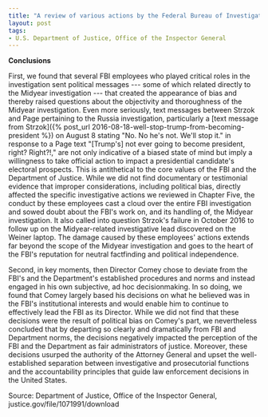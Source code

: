 ```yaml
---
title: "A review of various actions by the Federal Bureau of Investigation and Department of Justice in advance of the 2016 election"
layout: post
tags:
- U.S. Department of Justice, Office of the Inspector General
---
```


**Conclusions**

First, we found that several FBI employees who played critical roles in the investigation sent political messages --- some of which related directly to the Midyear investigation --- that created the appearance of bias and thereby raised questions about the objectivity and thoroughness of the Midyear investigation. Even more seriously, text messages between Strzok and Page pertaining to the Russia investigation, particularly a [text message from Strzok]({% post_url 2016-08-18-well-stop-trump-from-becoming-president %}) on August 8 stating "No. No he's not. We'll stop it." in response to a Page text "[Trump's] not ever going to become president, right? Right?!," are not only indicative of a biased state of mind but imply a willingness to take official action to impact a presidential candidate's electoral prospects. This is antithetical to the core values of the FBI and the Department of Justice. While we did not find documentary or testimonial evidence that improper considerations, including political bias, directly affected the specific investigative actions we reviewed in Chapter Five, the conduct by these employees cast a cloud over the entire FBI investigation and sowed doubt about the FBI's work on, and its handling of, the Midyear investigation. It also called into question Strzok's failure in October 2016 to follow up on the Midyear-related investigative lead discovered on the Weiner laptop. The damage caused by these employees' actions extends far beyond the scope of the Midyear investigation and goes to the heart of the FBI's reputation for neutral factfinding and political independence.

Second, in key moments, then Director Comey chose to deviate from the FBI's and the Department's established procedures and norms and instead engaged in his own subjective, ad hoc decisionmaking. In so doing, we found that Comey largely based his decisions on what he believed was in the FBI's institutional interests and would enable him to continue to effectively lead the FBI as its Director. While we did not find that these decisions were the result of political bias on Comey's part, we nevertheless concluded that by departing so clearly and dramatically from FBI and Department norms, the decisions negatively impacted the perception of the FBI and the Department as fair administrators of justice. Moreover, these decisions usurped the authority of the Attorney General and upset the well-established separation between investigative and prosecutorial functions and the accountability principles that guide law enforcement decisions in the United States.

Source: Department of Justice, Office of the Inspector General, justice.gov/file/1071991/download
